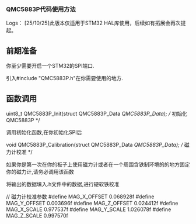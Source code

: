 ### QMC5883P代码使用方法

Logs：
[25/10/25]此版本仅适用于STM32 HAL库使用，后续如有拓展会再次提起。

## 前期准备

你至少需要开启一个STM32的SPI端口.

引入#include "QMC5883P.h"在你需要使用的地方.

## 函数调用

uint8_t QMC5883P_Init(struct QMC5883P_Data *QMC5883P_Data);             /* 初始化QMC5883P */

调用初始化函数,在你初始化SPI后

void QMC5883P_Calibration(struct QMC5883P_Data *QMC5883P_Data);         /* 磁力计校准 */

如果你是第一次在你的板子上使用磁力计或者在一个周围含铁制环境的的地方固定你的磁力计,请务必调用该函数

将输出的数据填入.h文件中的数据,进行硬软铁校准

// 磁力计校准参数
#define MAG_X_OFFSET            0.068928f
#define MAG_Y_OFFSET            0.003696f
#define MAG_Z_OFFSET            0.024412f
#define MAG_X_SCALE             0.977537f
#define MAG_Y_SCALE             1.026078f
#define MAG_Z_SCALE             0.997570f
